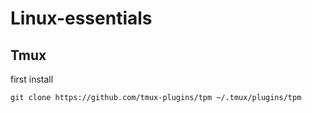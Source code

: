 # Linux-essentials

## Tmux
first install 
```
git clone https://github.com/tmux-plugins/tpm ~/.tmux/plugins/tpm
```
